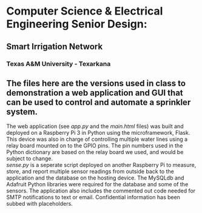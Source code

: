 # Computer Science & Electrical Engineering Senior Design: 
## Smart Irrigation Network
### Texas A&M University - Texarkana
The files here are the versions used in class to demonstration a web application and GUI that can be used to control and automate a sprinkler system. 
---
The web application (see *app.py* and the *main.html* files) was built and deployed on a Raspberry Pi 3 in Python using the microframework, Flask. This device was also in charge of controlling multiple water lines using a relay board mounted on to the GPIO pins. The pin numbers used in the Python dictionary are based on the relay board we used, and would be subject to change.  
*sense.py* is a seperate script deployed on another Raspberry Pi to measure, store, and report multiple sensor readings from outside back to the application and the database on the hosting device.
The MySQLdb and Adafruit Python libraries were required for the database and some of the sensors.
The application also includes the commented out code needed for SMTP notifications to text or email.
Confidential information has been subbed with placeholders.
